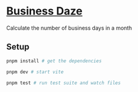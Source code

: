# [Business Daze](https://businessdaze.surge.sh)

Calculate the number of business days in a month

## Setup

```bash
pnpm install # get the dependencies

pnpm dev # start vite

pnpm test # run test suite and watch files
```
